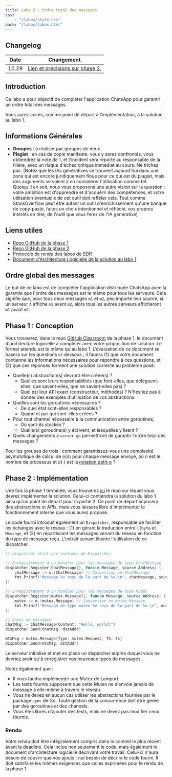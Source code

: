 ```yaml
---
title: Labo 2 - Ordre total des messages
css:
    - "/labos/style.css"
back: "/labos/labos.html"
---
```


## Changelog

| Date  | Changement                                            |
| ----- | ----------------------------------------------------- |
| 10.29 | [Lien et précisions sur phase 2.](#phase-2-implémentation)                       |

## Introduction

Ce labo a pour objectif de compléter l'application ChatsApp pour garantir un ordre total des messages.

Vous aurez accès, comme point de départ à l'implémentation, à la solution au labo 1.

## Informations Générales
- **Groupes** : à réaliser par groupes de deux.
- **Plagiat** : en cas de copie manifeste, vous y serez confrontés, vous obtiendrez la note de 1, et l'incident sera reporté au responsable de la filière, avec un risque d'échec critique immédiat au cours. Ne trichez pas. <span class="remark">(Notez que les IAs génératives se trouvent aujourd'hui dans une zone qui est encore juridiquement floue pour ce qui est du plagiat, mais des arguments se valent à en considérer l'utilisation comme tel. Quoiqu'il en soit, nous vous proposons une autre vision sur la question : votre ambition est d'apprendre et d'acquérir des compétences, et votre utilisation éventuelle de cet outil doit refléter cela. Tout comme StackOverflow peut être autant un outil d'enrichissement qu'une banque de copy-paste, faites un choix intentionnel et réfléchi, vos propres intérêts en tête, de l'outil que vous ferez de l'IA générative)</span>

## Liens utiles

- [Repo GitHub de la phase 1](https://classroom.github.com/a/rK7JoECZ)
- [Repo GitHub de la phase 2](https://classroom.github.com/a/x4ZoWF7m)
- [Protocole de rendu des labos de SDR](/labos/labos.html#chronologie-de-chaque-labo)
- [Document d'Architecture Logicielle de la solution au labo 1](/labos/design-specs/1-tcp-rr.html)

## Ordre global des messages

Le but de ce labo est de compléter l'application distribuée ChatsApp avec la garantie que l'ordre des messages est le même pour tous les serveurs. Cela signifie que, pour tous deux messages `m1` et `m2`, peu importe leur source, si un serveur `A` affiche `m1` avant `m2`, alors tous les autres serveurs afficheront `m1` avant `m2`.

## Phase 1 : Conception

Vous trouverez, dans le repo [GitHub Classroom](https://classroom.github.com/a/rK7JoECZ) de la phase 1, le document d'architecture logicielle à compléter avec votre proposition de solution. Le format attendu est le même qu'au labo 1. L'évaluation de ce document se basera sur les questions ci-dessous ; il faudra (1) que votre document contienne les informations nécessaires pour répondre à ces questions, et (2) que ces réponses forment une solution correcte au problème posé.

- Quelle(s) abstraction(s) devront être créée(s) ?
  - Quelles sont leurs responsabilités (que font-elles, que délèguent-elles, que savent-elles, que ne savent-elles pas) ?
  - Quel est leur API exact (constructeur, méthodes) ? N'hésitez pas à donner des exemples d'utilisation de vos abstractions.
- Quelles sont les goroutines nécessaires ?
  - De quel état sont-elles responsables ?
  - Quand et par qui sont-elles créées ?
- Pour tout channel nécessaire à la communication entre goroutines,
  - Où sont-ils stockés ?
  - Quelle(s) goroutine(s) y écrivent, et lesquelles y lisent ?
- Quels changements à `server.go` permettront de garantir l'ordre total des messages ?
  
<span class="remark">Pour les groupes de trois : comment garantissez-vous une complexité asymptotique de calcul de $o(n)$ pour chaque message envoyé, où $n$ est le nombre de processus et $o(\cdot)$ est la [notation petit-o](https://en.wikipedia.org/wiki/Big_O_notation#Little-o_notation) ? </span>

## Phase 2 : Implémentation

Une fois la phase 1 terminée, vous trouverez [ici](https://classroom.github.com/a/x4ZoWF7m) le repo sur lequel vous devrez implémenter la solution. Celui-ci contiendra la solution du labo 1 ainsi qu'un point de départ pour la partie 2. Ce point de départ imposera des abstractions et APIs, mais vous laissera libre d'implémenter le fonctionnement interne que vous aurez proposé.

Le code fourni introduit également un `Dispatcher`, responsable de faciliter les échanges avec le réseau : (1) en gérant la traduction entre `[]byte` et `Message`, et (2) en répartissant les messages venant du réseau en fonction du type de message reçu. L'extrait suivant illustre l'utilisation de ce dispatcher.

```go
// dispatcher étant une instance de Dispatcher.

// Enregistrement d'un handler pour les messages de type ChatMessage
dispatcher.Register(ChatMessage{}, func(m Message, source Address) {
    chatMessage := m.(ChatMessage) // Conversion on ChatMessage
    fmt.Printf("Message %v reçu de la part de %v.\n", chatMessage, source)
})

// Enregistrement d'un handler pour les messages de type Mutex
dispatcher.Register(mutex.Message{}, func(m Message, source Address) {
    mutex := m.(mutex.Message) // Conversion en mutex.Message
    fmt.Printf("Message de type mutex %v reçu de la part de %v.\n", mutex, source)
})

// Envoi de messages
chatMsg := ChatMessage{Content: "Hello, world!"}
dispatcher.Send(chatMsg, dstAddr)

mtxMsg = mutex.Message{Type: mutex.Request, TS: ts}
dispatcher.Send(mtxMsg, dstAddr)
```

Le serveur initialise et met en place un dispatcher auprès duquel vous ne devriez avoir qu'à enregistrer vos nouveaux types de messages.

Notez également que :

- Il vous faudra implémenter une Mutex de Lamport.
- Les tests fournis supposent que cette Mutex ne s'envoie jamais de message à elle-même à travers le réseau.
- Vous ne devez en aucun cas utiliser les abstractions fournies par le package `sync` de Go. Toute gestion de la concurrence doit être gérée par des goroutines et des channels.
- Vous êtes libres d'ajouter des tests, mais ne devez pas modifier ceux fournis.

### Rendu

Votre rendu doit être intégralement compris dans le commit le plus récent avant la deadline. Cela inclue non seulement le code, mais également le document d'architecture logicielle décrivant votre travail. Celui-ci n'aura besoin de couvrir que vos ajouts ; nul besoin de décrire le code fourni. Il doit satisfaire les mêmes exigences que celles exprimées pour le rendu de la phase 1.